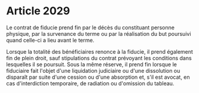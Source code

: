# Article 2029

Le contrat de fiducie prend fin par le décès du constituant personne physique, par la survenance du terme ou par la réalisation du but poursuivi quand celle-ci a lieu avant le terme.

Lorsque la totalité des bénéficiaires renonce à la fiducie, il prend également fin de plein droit, sauf stipulations du contrat prévoyant les conditions dans lesquelles il se poursuit. Sous la même réserve, il prend fin lorsque le fiduciaire fait l'objet d'une liquidation judiciaire ou d'une dissolution ou disparaît par suite d'une cession ou d'une absorption et, s'il est avocat, en cas d'interdiction temporaire, de radiation ou d'omission du tableau.
